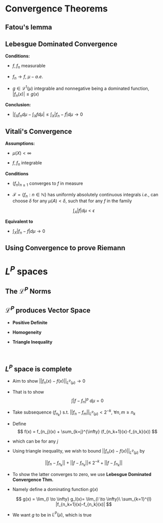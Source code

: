 # **Convergence Theorems**  

## **Fatou's lemma**  

## **Lebesgue Dominated Convergence**   

**Conditions:**  

- $f, f_n$ measurable  

- $f_n \to f$, $\mu-a.e.$  

- $g \in \mathcal{L}^1(\mu)$ integrable and nonnegative being a dominated function, $|f_n(x)|\leq g(x)$  

**Conclusion:**  

- $|\int_X f_n d\mu - \int_X f d\mu| \leq \int_X |f_n-f|d\mu \to 0$

## **Vitali's Convergence**  

**Assumptions:**  

- $\mu(X) < \infty$

- $f, f_n$ integrable

**Conditions**  

- $(f_n)_{n \geq 1}$ converges to $f$ in measure

- $\mathcal{F} = \{f_n: n\in \mathbb{N}\}$ has uniformly absolutely continuous integrals *i.e.*, can choose $\delta$ for any $\mu(A) < \delta$, such that for any $f$ in the family

$$
\int_{A} |f| d\mu < \epsilon
$$  

**Equivalent to**  

- $\int_X |f_n - f| d\mu \to 0$



## **Using Convergence to prove Riemann**   



# **$L^P$** **spaces**  


## **The $\mathcal{L}^P$ Norms**  



## **$\mathcal{L}^P$ produces Vector Space**  

- **Positive Definite**  

- **Homogeneity**  

- **Triangle Inequality**

&nbsp;



## **$L^P$ space is complete**  

- Aim to show $||f_n(x)-f(x)||_{L^P(\mu)} \to 0$  

- That is to show 
$$
\int |f-f_n|^p \ d\mu =0
$$

- Take subsequence $(f_{n_k})$ s.t. $||f_n-f_m||_{L^P(\mu)} < 2^{-k}$, $\forall n,m \geq n_k$


- Define  
$$
f(x) = f_{n_j}(x) + \sum_{k=j}^{\infty} (f_{n_k+1}(x)-f_{n_k}(x))
$$  
- which can be for any $j$  

- Using triangle inequality, we wish to bound $||f_n(x)-f(x)||_{L^P(\mu)}$ by  

$$
||f_n-f_{n_k}|| + ||f-f_{n_k}|| \leq \ 2^{-k} + ||f-f_{n_k}||
$$  

- To show the latter converges to zero, we use **Lebesgue Dominated Convergence Thm.**  

- Namely define a dominating function $g(x)$  

$$
g(x) = \lim_{l \to \infty} g_l(x)= \lim_{l \to \infty}\ \sum_{k=1}^{l} |f_{n_k+1}(x)-f_{n_k}(x)|
$$  

- We want $g$ to be in $L^P(\mu)$, which is true

